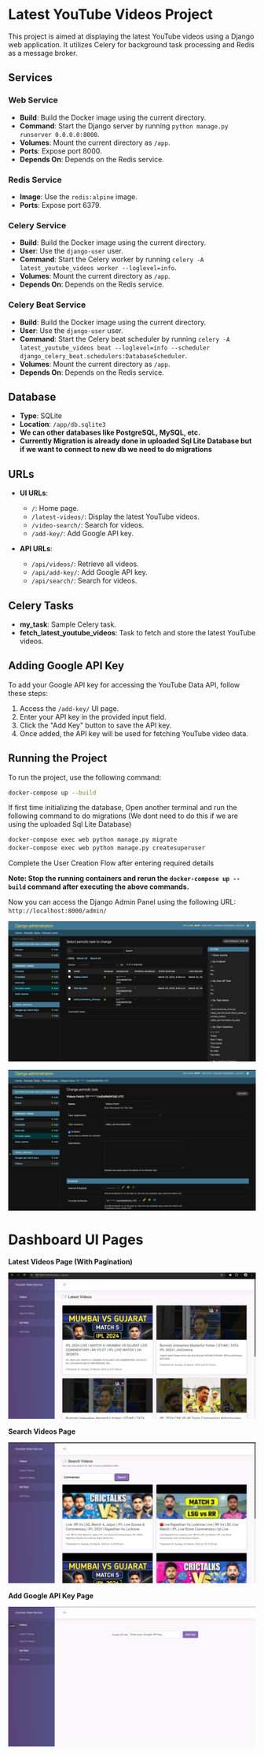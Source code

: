 # Latest YouTube Videos Project

This project is aimed at displaying the latest YouTube videos using a Django web application. It utilizes Celery for background task processing and Redis as a message broker.

## Services

### Web Service
- **Build**: Build the Docker image using the current directory.
- **Command**: Start the Django server by running `python manage.py runserver 0.0.0.0:8000`.
- **Volumes**: Mount the current directory as `/app`.
- **Ports**: Expose port 8000.
- **Depends On**: Depends on the Redis service.

### Redis Service
- **Image**: Use the `redis:alpine` image.
- **Ports**: Expose port 6379.

### Celery Service
- **Build**: Build the Docker image using the current directory.
- **User**: Use the `django-user` user.
- **Command**: Start the Celery worker by running `celery -A latest_youtube_videos worker --loglevel=info`.
- **Volumes**: Mount the current directory as `/app`.
- **Depends On**: Depends on the Redis service.

### Celery Beat Service
- **Build**: Build the Docker image using the current directory.
- **User**: Use the `django-user` user.
- **Command**: Start the Celery beat scheduler by running `celery -A latest_youtube_videos beat --loglevel=info --scheduler django_celery_beat.schedulers:DatabaseScheduler`.
- **Volumes**: Mount the current directory as `/app`.
- **Depends On**: Depends on the Redis service.

## Database
- **Type**: SQLite
- **Location**: `/app/db.sqlite3`
- **We can other databases like PostgreSQL, MySQL, etc.**
- **Currently Migration is already done in uploaded Sql Lite Database but if we want to connect to new db we need to do migrations**

## URLs
- **UI URLs**:
  - `/`: Home page.
  - `/latest-videos/`: Display the latest YouTube videos.
  - `/video-search/`: Search for videos.
  - `/add-key/`: Add Google API key.

- **API URLs**:
  - `/api/videos/`: Retrieve all videos.
  - `/api/add-key/`: Add Google API key.
  - `/api/search/`: Search for videos.

## Celery Tasks
- **my_task**: Sample Celery task.
- **fetch_latest_youtube_videos**: Task to fetch and store the latest YouTube videos.

## Adding Google API Key
To add your Google API key for accessing the YouTube Data API, follow these steps:
1. Access the `/add-key/` UI page.
2. Enter your API key in the provided input field.
3. Click the "Add Key" button to save the API key.
4. Once added, the API key will be used for fetching YouTube video data.

## Running the Project
To run the project, use the following command:

```bash
docker-compose up --build
```

If first time initializing the database, Open another terminal and run the following command to do migrations (We dont need to do this if we are using the uploaded Sql Lite Database)
```bash 
docker-compose exec web python manage.py migrate
docker-compose exec web python manage.py createsuperuser
```
Complete the User Creation Flow after entering required details

**Note: Stop the running containers and rerun the `docker-compose up --build` command after executing the above commands.** 


Now you can access the Django Admin Panel using the following URL: `http://localhost:8000/admin/`

![img_1.png](readmeImages/img_1.png)

![img_1.png](readmeImages/img_2.png)

# Dashboard UI Pages

**Latest Videos Page (With Pagination)**

![img_1.png](readmeImages/img_3.png)

**Search Videos Page**

![img_1.png](readmeImages/img_4.png)

**Add Google API Key Page**

![img_1.png](readmeImages/img_5.png)